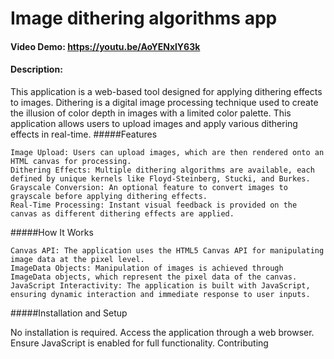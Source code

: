 # Image dithering algorithms app
#### Video Demo:  https://youtu.be/AoYENxlY63k
#### Description:
This application is a web-based tool designed for applying dithering effects to images. Dithering is a digital image processing technique used to create the illusion of color depth in images with a limited color palette. This application allows users to upload images and apply various dithering effects in real-time.
#####Features

    Image Upload: Users can upload images, which are then rendered onto an HTML canvas for processing.
    Dithering Effects: Multiple dithering algorithms are available, each defined by unique kernels like Floyd-Steinberg, Stucki, and Burkes.
    Grayscale Conversion: An optional feature to convert images to grayscale before applying dithering effects.
    Real-Time Processing: Instant visual feedback is provided on the canvas as different dithering effects are applied.

#####How It Works

    Canvas API: The application uses the HTML5 Canvas API for manipulating image data at the pixel level.
    ImageData Objects: Manipulation of images is achieved through ImageData objects, which represent the pixel data of the canvas.
    JavaScript Interactivity: The application is built with JavaScript, ensuring dynamic interaction and immediate response to user inputs.

#####Installation and Setup

No installation is required. Access the application through a web browser. Ensure JavaScript is enabled for full functionality.
Contributing